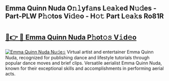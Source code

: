 ## Emma Quinn Nuda O𝚗𝚕yf𝚊ns L𝚎a𝚔ed N𝚞𝚍es - Part-PLW P𝚑𝚘tos Vi𝚍𝚎o - H𝚘𝚝 Part L𝚎a𝚔s Ro81R

# <h2><a href="http://kf7xx6.oniu.top/?m=Emma+Quinn+Nuda">🔗👉 🔴 Emma Quinn Nuda P𝚑ot𝚘𝚜 V𝚒d𝚎o</a></h2>

[![Emma Quinn Nuda Nu𝚍e𝚜](https://i.imgur.com/0qMVB7G.gif)](http://kf7xx6.oniu.top/?m=Emma+Quinn+Nuda)
Virtual artist and entertainer Emma Quinn Nuda, recognized for publishing dance and lifestyle tutorials through popular dance moves and brief clips. Versatile aerialist Emma Quinn Nuda, known for their exceptional skills and accomplishments in performing aerial acts.  
